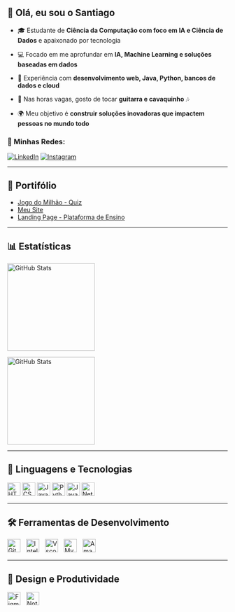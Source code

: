 ## 👋 Olá, eu sou o Santiago  
<p>
  
  - 🎓 Estudante de **Ciência da Computação com foco em IA e Ciência de Dados** e apaixonado por tecnologia
  
  - 💻 Focado em me aprofundar em **IA, Machine Learning e soluções baseadas em dados**
  
  - 🚀 Experiência com **desenvolvimento web, Java, Python, bancos de dados e cloud**
  
  - 🎸 Nas horas vagas, gosto de tocar **guitarra e cavaquinho** 🎶
  
  - 🌍 Meu objetivo é **construir soluções inovadoras que impactem pessoas no mundo todo**

### 🔗 Minhas Redes:

  [![LinkedIn](https://img.shields.io/badge/LinkedIn-0077B5?style=for-the-badge&logo=linkedin&logoColor=white)](https://www.linkedin.com/in/santiago-ciapina-martinez-salazar-3bb335360)
  [![Instagram](https://img.shields.io/badge/Instagram-E4405F?style=for-the-badge&logo=instagram&logoColor=white)](https://www.instagram.com/santi.ciapina/)
</p>

---
## 📝 Portifólio

- [Jogo do Milhão - Quiz](https://github.com/SantiagoCMS/Jogo_do_Milhao#)  
- [Meu Site](https://github.com/SantiagoCMS/meu-portifolio#)
- [Landing Page - Plataforma de Ensino](https://github.com/SantiagoCMS/alura-plus#)


---

## 📊 Estatísticas
<div align="left">
    <img 
      alt="GitHub Stats" 
      height="200" 
      style="padding-right: 10px;" 
      src="https://github-readme-stats.vercel.app/api?username=SantiagoCMS&show_icons=true&theme=tokyonight&include_all_commits=true&locale=pt-br" 
    />
  
  <img 
        alt="GitHub Stats" 
        height="200" 
        src="https://github-readme-stats.vercel.app/api/top-langs/?username=SantiagoCMS&theme=tokyonight&layout=compact&custom_title=Tecnologias&langs_count=9" 
    />
  
</div>

---


## 🤖 Linguagens e Tecnologias
<div align="left">
  <img  
    alt="HTML"
    title="HTML" 
    width="30px" 
    src="https://cdn.jsdelivr.net/gh/devicons/devicon@latest/icons/html5/html5-original.svg" 
  />
  <img
      alt="CSS" 
      title="CSS"
      width="30px" 
      src="https://cdn.jsdelivr.net/gh/devicons/devicon@latest/icons/css3/css3-original.svg" 
  />
  <img 
      alt="JavaScript" 
      title="JavaScript"
      width="30px" 
      src="https://cdn.jsdelivr.net/gh/devicons/devicon@latest/icons/javascript/javascript-original.svg" 
  />
  <img 
      alt="Python" 
      title="Python"
      width="30px" 
      src="https://cdn.jsdelivr.net/gh/devicons/devicon@latest/icons/python/python-original.svg" 
  />
  <img 
      alt="Java" 
      title="Java"
      width="30px" 
      src="https://cdn.jsdelivr.net/gh/devicons/devicon@latest/icons/java/java-original.svg" 
  />
  <img 
      alt="NetBeans" 
      title="NetBeans"
      width="30px" 
      src="https://cdn.jsdelivr.net/gh/devicons/devicon@latest/icons/netbeans/netbeans-original.svg" 
  />

</div>



---

## 🛠️ Ferramentas de Desenvolvimento 

<img 
    align="left" 
    alt="Git" 
    title="Git"
    width="30px" 
    style="padding-right: 10px;" 
    src="https://cdn.jsdelivr.net/gh/devicons/devicon@latest/icons/git/git-original.svg" 
/>
<img 
    align="left" 
    alt="IntelliJ" 
    title="IntelliJ"
    width="30px" 
    style="padding-right: 10px;" 
    src="https://cdn.jsdelivr.net/gh/devicons/devicon@latest/icons/intellij/intellij-original.svg" 
/>
<img 
    align="left" 
    alt="Vscode" 
    title="Vscode"
    width="30px" 
    style="padding-right: 10px;" 
    src="https://cdn.jsdelivr.net/gh/devicons/devicon@latest/icons/vscode/vscode-original.svg" 
/>
<img 
    align="left" 
    alt="MySQL" 
    title="MySQL"
    width="30px" 
    style="padding-right: 10px;" 
    src="https://cdn.jsdelivr.net/gh/devicons/devicon@latest/icons/mysql/mysql-original.svg" 
/>
<img 
    align="left" 
    alt="Amazon Web Services" 
    title="Amazon Web Services"
    width="30px" 
    style="padding-right: 10px;" 
    src="https://cdn.jsdelivr.net/gh/devicons/devicon@latest/icons/amazonwebservices/amazonwebservices-plain-wordmark.svg" 
/>

<br>
<br>

---

## 🎨 Design e Produtividade



<img 
    align="left" 
    alt="Figma" 
    title="Figma"
    width="30px" 
    style="padding-right: 10px;" 
    src="https://cdn.jsdelivr.net/gh/devicons/devicon@latest/icons/figma/figma-original.svg" 
/>
<img 
    align="left" 
    alt="Notion" 
    title="Notion"
    width="30px" 
    style="padding-right: 10px;" 
    src="https://cdn.jsdelivr.net/gh/devicons/devicon@latest/icons/notion/notion-original.svg" 
/>

